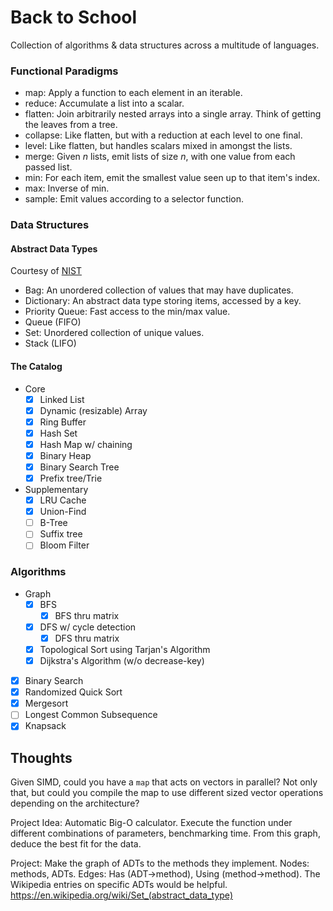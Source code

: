 # Back to School
Collection of algorithms & data structures across a multitude of languages.

### Functional Paradigms
- map: Apply a function to each element in an iterable.
- reduce: Accumulate a list into a scalar.
- flatten: Join arbitrarily nested arrays into a single array. Think of getting
  the leaves from a tree.
- collapse: Like flatten, but with a reduction at each level to one final.
- level: Like flatten, but handles scalars mixed in amongst the lists.
- merge: Given _n_ lists, emit lists of size _n_, with one value from each
  passed list.
- min: For each item, emit the smallest value seen up to that item's index.
- max: Inverse of min.
- sample: Emit values according to a selector function.

### Data Structures
#### Abstract Data Types
Courtesy of [NIST](https://xlinux.nist.gov/dads/HTML/abstractDataType.html)

* Bag: An unordered collection of values that may have duplicates.
* Dictionary: An abstract data type storing items, accessed by a key.
* Priority Queue: Fast access to the min/max value.
* Queue (FIFO)
* Set: Unordered collection of unique values.
* Stack (LIFO)

#### The Catalog
- Core
    - [x] Linked List
    - [x] Dynamic (resizable) Array
    - [x] Ring Buffer
    - [x] Hash Set
    - [x] Hash Map w/ chaining
    - [x] Binary Heap
    - [x] Binary Search Tree
    - [x] Prefix tree/Trie
- Supplementary
    - [x] LRU Cache
    - [x] Union-Find
    - [ ] B-Tree
    - [ ] Suffix tree
    - [ ] Bloom Filter

### Algorithms
- Graph
  - [x] BFS
      - [x] BFS thru matrix
  - [x] DFS w/ cycle detection
      - [x] DFS thru matrix
  - [x] Topological Sort using Tarjan's Algorithm
  - [x] Dijkstra's Algorithm (w/o decrease-key)
- [x] Binary Search
- [x] Randomized Quick Sort
- [x] Mergesort
- [ ] Longest Common Subsequence
- [x] Knapsack

## Thoughts
Given SIMD, could you have a `map` that acts on vectors in parallel? Not only
that, but could you compile the map to use different sized vector operations
depending on the architecture?

Project Idea: Automatic Big-O calculator. Execute the function under different
combinations of parameters, benchmarking time. From this graph, deduce the best
fit for the data.

Project: Make the graph of ADTs to the methods they implement. Nodes: methods,
ADTs. Edges: Has (ADT->method), Using (method->method). The Wikipedia entries on
specific ADTs would be helpful.
https://en.wikipedia.org/wiki/Set_(abstract_data_type)
